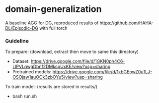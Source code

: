 # domain-generalization
A baseline AGG for DG, reproduced results of https://github.com/HAHA-DL/Episodic-DG with full torch
### Guideline
To prepare: (download, extract then move to same this directory)
- Dataset: https://drive.google.com/file/d/1GKN0ph4C6-LlPVLqwgDbnf2DMkcgUxKE/view?usp=sharing
- Pretrained models: https://drive.google.com/file/d/1kbGEpwZ0u1LJ-OSOjaw1auOOk3zbOYu5/view?usp=sharing

To train model: (results are stored in results/)
- bash run.sh